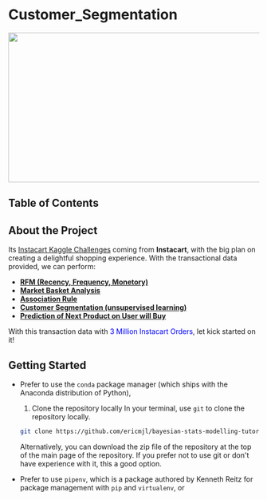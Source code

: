# Customer_Segmentation
<p align="center"><img width="1000" height="300" src="https://miro.medium.com/max/1160/1*yf7Bk7LpZCH5wcIGSxBqjA.png"></p>

## Table of Contents


## About the Project
Its [Instacart Kaggle Challenges](https://www.kaggle.com/c/instacart-market-basket-analysis) coming from <b>Instacart</b>, with the big plan on creating a delightful shopping experience. With the transactional data provided, we can perform: 

  - <b><u>RFM (Recency, Frequency, Monetory)</u></b>
  - <b><u>Market Basket Analysis</u></b>
  - <b><u>Association Rule</u></b>
  - <b><u>Customer Segmentation (unsupervised learning)</u></b>
  - <b><u>Prediction of Next Product on User will Buy</u></b>
  
With this transaction data with <font color='blue'>3 Million Instacart Orders</font>, let kick started on it!
  
## Getting Started
- Prefer to use the `conda` package manager (which ships with the Anaconda distribution of Python),
  1. Clone the repository locally
    In your terminal, use `git` to clone the repository locally.
    ```bash
    git clone https://github.com/ericmjl/bayesian-stats-modelling-tutorial
    ```
    Alternatively, you can download the zip file of the repository at the top of the main page of the repository. 
    If you prefer not to use git or don't have experience with it, this a good option.
    
- Prefer to use `pipenv`, which is a package authored by Kenneth Reitz for package management with `pip` and `virtualenv`, or
